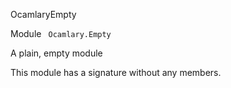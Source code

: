 OcamlaryEmpty

 Module `` Ocamlary.Empty`` 


A plain, empty module



This module has a signature without any members.

